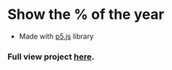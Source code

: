 # Show the % of the year 


* Made with [p5.js](https://p5js.org/) library

### Full view project [here](https://editor.p5js.org/full/SJNnapVZN).